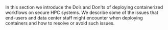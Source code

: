 In this section we introduce the Do’s and Don’ts of deploying containerized workflows on secure HPC systems. We describe some of the issues that end-users and data center staff might encounter when deploying containers and how to resolve or avoid such issues.
